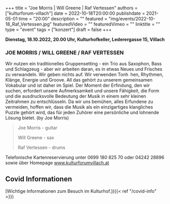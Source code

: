 +++
title = "Joe Morris | Will Greene | Raf Vertessen"
authors = ["kulturforum-villach"]
date = 2022-10-18T20:00:00
publishdate = 2021-05-01
time = "20:00"
description = ""
featured = "img/events/2022-10-18_Raf_Vertessen.jpg"
featuredVideo = ""
featuredVimeo = ""
linktitle = ""
type = "event"
tags = ["konzert"]
draft = false
+++

**Dienstag, 18.10.2022, 20.00 Uhr, Kulturhofkeller, Lederergasse 15, Villach**

### JOE MORRIS / WILL GREENE / RAF VERTESSEN


Wir nutzen ein traditionelles Gruppensetting - ein Trio aus Saxophon, Bass und Schlagzeug - aber wir arbeiten daran, es in etwas Neues und Frisches zu verwandeln. Wir geben nichts auf. Wir verwenden Tonh hen, Rhythmen, Klänge, Energie und Groove. All das gehört zu unserem gemeinsamen Vokabular und ist daher im Spiel. Der Moment der Erfindung, den wir suchen, erfordert unsere Aufmerksamkeit und unsere Fähigkeit, die Form und die ausdrucksvolle Bedeutung der Musik in einem sehr kleinen Zeitrahmen zu entschlüsseln. Da wir uns bemühen, alles Erfundene zu vermeiden, hoffen wir, dass die Musik als ein einzigartiges klangliches Puzzle gehört wird, das für jeden Zuhörer eine persönliche und lohnende Lösung bietet. (by Joe Morris)

>Joe Morris - guitar
>
>Will Greene - sax
>
>Raf Vertessen - drums




Telefonische Kartenreservierung unter 0699 180 825 70 oder 04242 28896  sowie über Homepage www.kulturforumvillach.at                             




## Covid Informationen

[Wichtige Informationen zum Besuch im Kulturhof.]({{< ref "/covid-info" >}})
